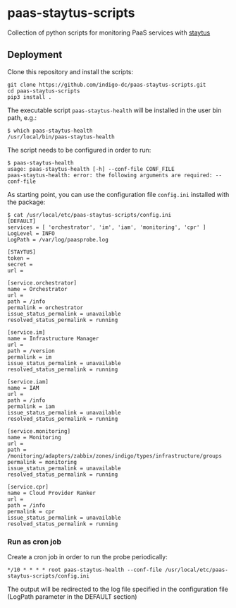# paas-staytus-scripts
Collection of python scripts for monitoring PaaS services with [staytus](https://staytus.co/)

## Deployment

Clone this repository and install the scripts:

````
git clone https://github.com/indigo-dc/paas-staytus-scripts.git
cd paas-staytus-scripts
pip3 install .
````

The executable script `paas-staytus-health` will be installed in the user bin path, e.g.:

````
$ which paas-staytus-health
/usr/local/bin/paas-staytus-health
````

The script needs to be configured in order to run:
````
$ paas-staytus-health
usage: paas-staytus-health [-h] --conf-file CONF_FILE
paas-staytus-health: error: the following arguments are required: --conf-file
````

As starting point, you can use the configuration file `config.ini` installed with the package:

````
$ cat /usr/local/etc/paas-staytus-scripts/config.ini
[DEFAULT]
services = [ 'orchestrator', 'im', 'iam', 'monitoring', 'cpr' ]
LogLevel = INFO
LogPath = /var/log/paasprobe.log

[STAYTUS]
token =
secret =
url =

[service.orchestrator]
name = Orchestrator
url =
path = /info
permalink = orchestrator
issue_status_permalink = unavailable
resolved_status_permalink = running

[service.im]
name = Infrastructure Manager
url =
path = /version
permalink = im
issue_status_permalink = unavailable
resolved_status_permalink = running

[service.iam]
name = IAM
url =
path = /info
permalink = iam
issue_status_permalink = unavailable
resolved_status_permalink = running

[service.monitoring]
name = Monitoring
url =
path = /monitoring/adapters/zabbix/zones/indigo/types/infrastructure/groups
permalink = monitoring
issue_status_permalink = unavailable
resolved_status_permalink = running

[service.cpr]
name = Cloud Provider Ranker
url =
path = /info
permalink = cpr
issue_status_permalink = unavailable
resolved_status_permalink = running
`````

### Run as cron job

Create a cron job in order to run the probe periodically:

````
*/10 * * * * root paas-staytus-health --conf-file /usr/local/etc/paas-staytus-scripts/config.ini
````

The output will be redirected to the log file specified in the configuration file (LogPath parameter in the DEFAULT section) 



